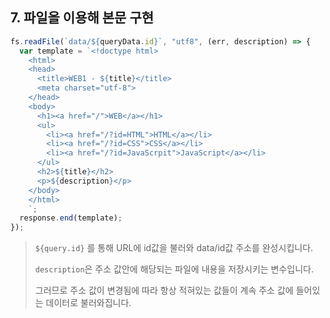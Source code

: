 ## 7. 파일을 이용해 본문 구현

```javascript
fs.readFile(`data/${queryData.id}`, "utf8", (err, description) => {
  var template = `<!doctype html>
    <html>
    <head>
      <title>WEB1 - ${title}</title>
      <meta charset="utf-8">
    </head>
    <body>
      <h1><a href="/">WEB</a></h1>
      <ul>
        <li><a href="/?id=HTML">HTML</a></li>
        <li><a href="/?id=CSS">CSS</a></li>
        <li><a href="/?id=JavaScrpit">JavaScript</a></li>
      </ul>
      <h2>${title}</h2>
      <p>${description}</p>
    </body>
    </html>
    `;
  response.end(template);
});
```

> `${query.id}` 를 통해 URL에 id값을 불러와 data/id값 주소를 완성시킵니다.
>
> `description`은 주소 값안에 해당되는 파일에 내용을 저장시키는 변수입니다.
>
> 그러므로 주소 값이 변경됨에 따라 항상 적혀있는 값들이 계속 주소 값에 들어있는 데이터로 불러와집니다.
